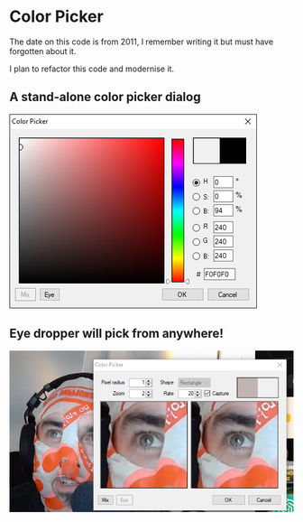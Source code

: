 # Color Picker 

The date on this code is from 2011, I remember writing it but must have forgotten about it.

I plan to refactor this code and modernise it.

## A stand-alone color picker dialog

![Color Picker](_Docs/Color%20Picker.png)

## Eye dropper will pick from anywhere!
![Eye Dropper](_Docs/Eye%20Dropper.png)

